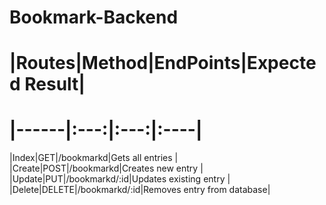 # Bookmark-Backend

# <h1>|Routes|Method|EndPoints|Expected Result| <h1>
# |------|:---:|:---:|:----|

|Index|GET|/bookmarkd|Gets all entries |
|Create|POST|/bookmarkd|Creates new entry |
|Update|PUT|/bookmarkd/:id|Updates existing entry |
|Delete|DELETE|/bookmarkd/:id|Removes entry from database|
